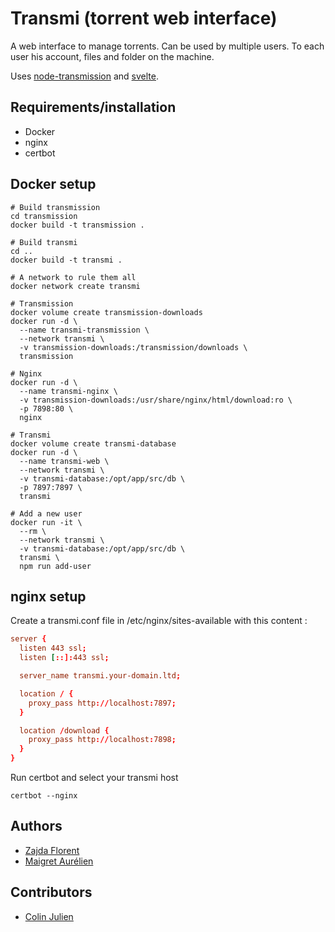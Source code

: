 # Transmi (torrent web interface)

A web interface to manage torrents. Can be used by multiple users. To each user his account, files and folder on the machine.

Uses [node-transmission](https://github.com/FLYBYME/node-transmission) and [svelte](https://svelte.technology/).

## Requirements/installation

- Docker
- nginx
- certbot

## Docker setup

```shell
# Build transmission
cd transmission
docker build -t transmission .

# Build transmi
cd ..
docker build -t transmi .

# A network to rule them all
docker network create transmi

# Transmission
docker volume create transmission-downloads
docker run -d \
  --name transmi-transmission \
  --network transmi \
  -v transmission-downloads:/transmission/downloads \
  transmission

# Nginx
docker run -d \
  --name transmi-nginx \
  -v transmission-downloads:/usr/share/nginx/html/download:ro \
  -p 7898:80 \
  nginx

# Transmi
docker volume create transmi-database
docker run -d \
  --name transmi-web \
  --network transmi \
  -v transmi-database:/opt/app/src/db \
  -p 7897:7897 \
  transmi

# Add a new user
docker run -it \
  --rm \
  --network transmi \
  -v transmi-database:/opt/app/src/db \
  transmi \
  npm run add-user
```

## nginx setup

Create a transmi.conf file in /etc/nginx/sites-available with this content :
```conf
server {
  listen 443 ssl;
  listen [::]:443 ssl;

  server_name transmi.your-domain.ltd;

  location / {
    proxy_pass http://localhost:7897;
  }

  location /download {
    proxy_pass http://localhost:7898;
  }
}
```

Run certbot and select your transmi host
```shell
certbot --nginx
```

## Authors

- [Zajda Florent](https://github.com/zajdaf)
- [Maigret Aurélien](https://github.com/Dewep)

## Contributors

- [Colin Julien](https://github.com/Toldy)
